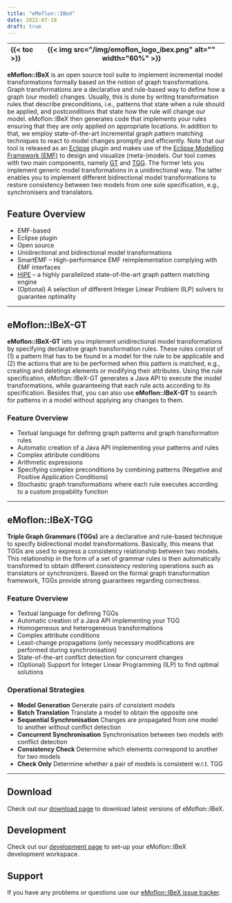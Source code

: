 ```yaml
---
title: "eMoflon::IBeX"
date: 2022-07-18
draft: true
---
```


| {{< toc >}} | {{< img src="/img/emoflon_logo_ibex.png" alt="" width="60%" >}} |
|:---|---|

**eMoflon::IBeX** is an open source tool suite to implement incremental model transformations formally based on the notion of graph transformations. Graph transformations are a declarative and rule-based way to define how a graph (our model) changes. Usually, this is done by writing transformation rules that describe preconditions, i.e., patterns that state when a rule should be applied, and postconditions that state how the rule will change our model.
eMoflon::IBeX then generates code that implements your rules ensuring that they are only applied on appropriate locations. In addition to that, we employ state-of-the-art incremental graph pattern matching techniques to react to model changes promptly and efficiently. Note that our tool is released as an [Eclipse](https://www.eclipse.org) plugin and makes use of the [Eclipse Modelling Framework (EMF)](https://www.eclipse.org/modeling/emf/) to design and visualize (meta-)models.
Our tool comes with two main components, namely [GT](#emoflonibex-gt) and [TGG](#emoflonibex-tgg). The former lets you implement generic model transformations in a unidirectional way. The latter enables you to implement different bidirectional model transformations to restore consistency between two models from one sole specification, e.g., synchronisers and translators.

## Feature Overview
- EMF-based
- Eclipse plugin
- Open source
- Unidirectional and bidirectional model transformations
- SmartEMF – High-performance EMF reimplementation complying with EMF interfaces
- [HiPE](https://github.com/HiPE-DevOps/HiPE-Updatesite) – a highly parallelized state-of-the-art graph pattern matching engine
- (Optional) A selection of different Integer Linear Problem (ILP) solvers to guarantee optimality

<!---
| {{< img src="/img/ecore2java.png" alt="" width="125%" >}} | {{< img src="/img/gt_rule.png" alt="" width="100%" >}}  | {{< img src="/img/tgg.png" alt="" width="100%" >}} |
|:-------------------:|:-----------------------------------:|:-----------------------------------:|
| Java code generator | Unidirectional model transformation | Bidirectional model transformations |
--->

___
## eMoflon::IBeX-GT
**eMoflon::IBeX-GT** lets you implement unidirectional model transformations by specifying declarative graph transformation rules.
These rules consist of (1) a pattern that has to be found in a model for the rule to be applicable and (2) the actions that are to be performed when this pattern is matched, e.g., creating and deletings elements or modifying their attributes.
Using the rule specification, eMoflon::IBeX-GT generates a Java API to execute the model transformations, while guaranteeing that each rule acts according to its specification.
Besides that, you can also use **eMoflon::IBeX-GT** to search for patterns in a model without applying any changes to them.

### Feature Overview

- Textual language for defining graph patterns and graph transformation rules
- Automatic creation of a Java API implementing your patterns and rules
- Complex attribute conditions
- Arithmetic expressions
- Specifying complex preconditions by combining patterns (Negative and Positive Application Conditions)
- Stochastic graph transformations where each rule executes according to a custom propability function

___
## eMoflon::IBeX-TGG

**Triple Graph Grammars (TGGs)** are a declarative and rule-based technique to specify bidirectional model transformations.
Basically, this means that TGGs are used to express a consistency relationship between two models.
This relationship in the form of a set of grammar rules is then automatically transformed to obtain different consistency restoring operations such as translators or synchronizers.
Based on the formal graph transformation framework, TGGs provide strong guarantees regarding correctness.

### Feature Overview

- Textual language for defining TGGs
- Automatic creation of a Java API implementing your TGG
- Homogeneous and heterogeneous transformations
- Complex attribute conditions
- Least-change propagations (only necessary modifications are performed during synchronisation)
- State-of-the-art conflict detection for concurrent changes
- (Optional) Support for Integer Linear Programming (ILP) to find optimal solutions

### Operational Strategies

- **Model Generation** Generate pairs of consistent models
- **Batch Translation** Translate a model to obtain the opposite one
- **Sequential Synchronisation** Changes are propagated from one model to another without conflict detection
- **Concurrent Synchronisation** Synchronisation between two models with conflict detection
- **Consistency Check** Determine which elements correspond to another for two models
- **Check Only** Determine whether a pair of models is consistent w.r.t. TGG


___
## Download

Check out our [download page](../download#emoflonibex) to download latest versions of eMoflon::IBeX.


## Development

Check out our [development page](../dev#emoflonibex) to set-up your eMoflon::IBeX development workspace.


## Support

If you have any problems or questions use our [eMoflon::IBeX issue tracker](https://github.com/eMoflon/emoflon-ibex/issues).
